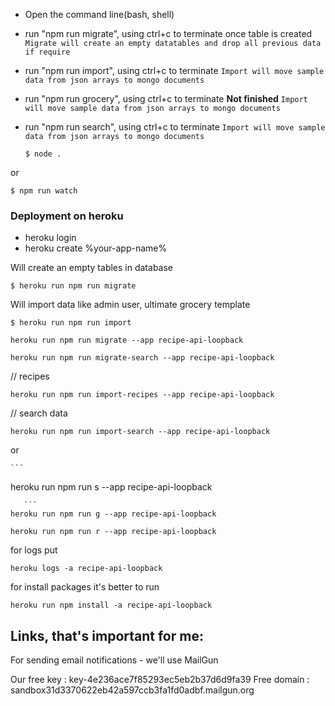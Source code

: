 
- Open the command line(bash, shell)

- run "npm run migrate", using ctrl+c to terminate once table is created
`Migrate will create an empty datatables and drop all previous data if require`

- run "npm run import", using ctrl+c to terminate
`Import will move sample data from json arrays to mongo documents`

- run "npm run grocery", using ctrl+c to terminate **Not finished**
`Import will move sample data from json arrays to mongo documents`


- run "npm run search", using ctrl+c to terminate
`Import will move sample data from json arrays to mongo documents`


  ```
  $ node .
  ```

 or

 ```
 $ npm run watch
 ```



### Deployment on heroku

 - heroku login
 - heroku create %your-app-name%



 Will create an empty tables in database
 ```
 $ heroku run npm run migrate
 ```

 Will import data like admin user, ultimate grocery template
 ```
 $ heroku run npm run import
 ```


  ```
 heroku run npm run migrate --app recipe-api-loopback

  ```

  ```
 heroku run npm run migrate-search --app recipe-api-loopback

  ```
 // recipes

  ```
 heroku run npm run import-recipes --app recipe-api-loopback

  ```
 // search data

  ```
 heroku run npm run import-search --app recipe-api-loopback

  ```

  or

    ```
 heroku run npm run s --app recipe-api-loopback

  ```
     ```
 heroku run npm run g --app recipe-api-loopback

  ```
   ```
 heroku run npm run r --app recipe-api-loopback

  ```

  for logs put
  ```
  heroku logs -a recipe-api-loopback
```
for install packages it's better to run
```
heroku run npm install -a recipe-api-loopback
```
## Links, that's important for me:

For sending email notifications - we'll use MailGun

Our free key : key-4e236ace7f85293ec5eb2b37d6d9fa39
Free domain : sandbox31d3370622eb42a597ccb3fa1fd0adbf.mailgun.org
